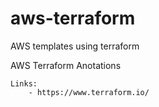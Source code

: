 # aws-terraform
AWS templates using terraform 



AWS Terraform Anotations

    Links:
        - https://www.terraform.io/
    
    